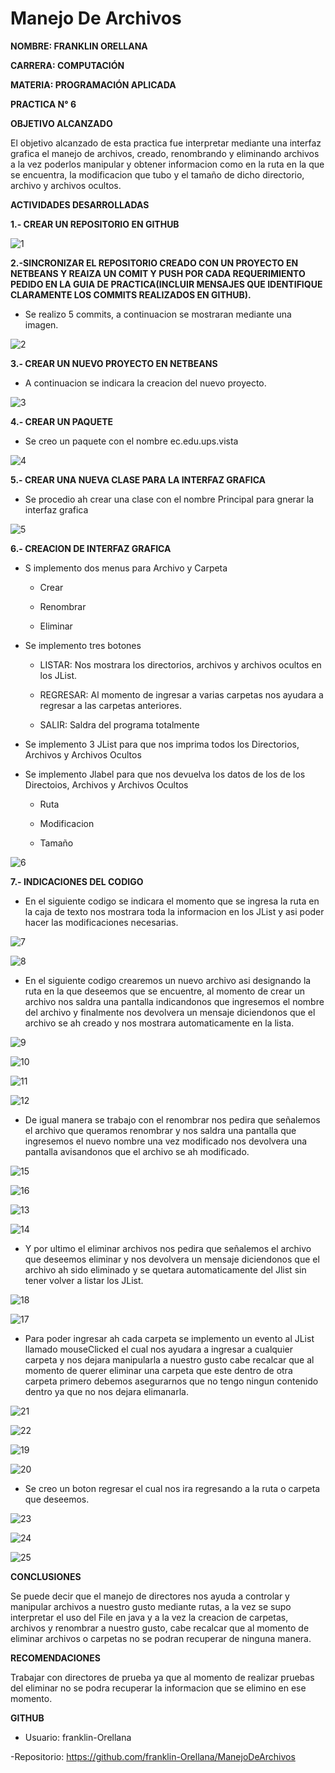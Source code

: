 # Manejo De Archivos

**NOMBRE: FRANKLIN ORELLANA**

**CARRERA: COMPUTACIÓN**

**MATERIA: PROGRAMACIÓN APLICADA**

**PRACTICA N° 6**

**OBJETIVO ALCANZADO**

El objetivo alcanzado de esta practica fue interpretar mediante una interfaz grafica el manejo de archivos, creado, renombrando y 
eliminando archivos a la vez poderlos manipular y obtener informacion como en la ruta en la que se encuentra, la modificacion que tubo y 
el tamaño de dicho directorio, archivo y archivos ocultos.

**ACTIVIDADES DESARROLLADAS**

**1.- CREAR UN REPOSITORIO EN GITHUB**

![1](https://user-images.githubusercontent.com/49034691/59171762-33698d00-8b0a-11e9-89f8-47e514104ac0.PNG)

**2.-SINCRONIZAR EL REPOSITORIO CREADO CON UN PROYECTO EN NETBEANS Y REAIZA UN COMIT Y PUSH POR CADA REQUERIMIENTO PEDIDO EN LA GUIA DE
PRACTICA(INCLUIR MENSAJES QUE IDENTIFIQUE CLARAMENTE LOS COMMITS REALIZADOS EN GITHUB).**

  - Se realizo 5 commits, a continuacion se mostraran mediante una imagen.
  
![2](https://user-images.githubusercontent.com/49034691/59171964-27ca9600-8b0b-11e9-8e54-8d8f0a6764e8.PNG)

**3.- CREAR UN NUEVO PROYECTO EN NETBEANS**

  - A continuacion se indicara la creacion del nuevo proyecto.
  
![3](https://user-images.githubusercontent.com/49034691/59172047-8e4fb400-8b0b-11e9-9eff-faac79ca8c88.PNG)

**4.- CREAR UN PAQUETE**

  - Se creo un paquete con el nombre ec.edu.ups.vista
  
![4](https://user-images.githubusercontent.com/49034691/59172108-eedef100-8b0b-11e9-9d6b-fc9ef77c12bc.PNG)

**5.- CREAR UNA NUEVA CLASE PARA LA INTERFAZ GRAFICA**

  - Se procedio ah crear una clase con el nombre Principal para gnerar la interfaz grafica
  
![5](https://user-images.githubusercontent.com/49034691/59172227-8a706180-8b0c-11e9-823d-583a4e6a799d.PNG)

**6.- CREACION DE INTERFAZ GRAFICA**

  - S implemento dos menus para Archivo y Carpeta
    
    - Crear
    
    - Renombrar
    
    - Eliminar

  - Se implemento tres botones 
    
    - LISTAR: Nos mostrara los directorios, archivos y archivos ocultos en los JList.
    
    - REGRESAR: Al momento de ingresar a varias carpetas nos ayudara a regresar a las carpetas anteriores.
    
    - SALIR: Saldra del programa totalmente
    
  - Se implemento 3 JList para que nos imprima todos los Directorios, Archivos y Archivos Ocultos
    
  - Se implemento Jlabel para que nos devuelva los datos de los de los Directoios, Archivos y Archivos Ocultos
    
    - Ruta
    
    - Modificacion
    
    - Tamaño
    
![6](https://user-images.githubusercontent.com/49034691/59172832-be00bb00-8b0f-11e9-8b28-9ff79553c4a5.PNG)

**7.- INDICACIONES DEL CODIGO**

  - En el siguiente codigo se indicara el momento que se ingresa la ruta en la caja de texto nos mostrara toda la informacion 
  en los JList y asi poder hacer las modificaciones necesarias.
  
![7](https://user-images.githubusercontent.com/49034691/59173538-e9d17000-8b12-11e9-9ee1-b4980a936fb8.PNG)

![8](https://user-images.githubusercontent.com/49034691/59173671-a7f4f980-8b13-11e9-9e76-8f56cf04eac7.PNG)

  -  En el siguiente codigo crearemos un nuevo archivo asi designando la ruta en la que deseemos que se encuentre, al momento
  de crear un archivo nos saldra una pantalla indicandonos que ingresemos el nombre del archivo y finalmente nos devolvera un mensaje
  diciendonos que el archivo se ah creado y nos mostrara automaticamente en la lista.
  
![9](https://user-images.githubusercontent.com/49034691/59173932-c8718380-8b14-11e9-8dc3-fa4457174eef.PNG)

![10](https://user-images.githubusercontent.com/49034691/59174083-70874c80-8b15-11e9-84f6-9a4acebf3556.PNG)

![11](https://user-images.githubusercontent.com/49034691/59174085-70874c80-8b15-11e9-9596-a2912f2e3f4d.PNG)

![12](https://user-images.githubusercontent.com/49034691/59174086-70874c80-8b15-11e9-84a7-8d4ecc1e5bb5.PNG)

  - De igual manera se trabajo con el renombrar nos pedira que señalemos el archivo que queramos renombrar y nos saldra una pantalla
    que ingresemos el nuevo nombre una vez modificado nos devolvera una pantalla avisandonos que el archivo se ah modificado.
  
![15](https://user-images.githubusercontent.com/49034691/59174290-5e59de00-8b16-11e9-8848-31e8bb81d944.PNG)

![16](https://user-images.githubusercontent.com/49034691/59174292-5e59de00-8b16-11e9-900b-913c09d096e9.PNG)

![13](https://user-images.githubusercontent.com/49034691/59174293-5e59de00-8b16-11e9-9b64-7751884eb761.PNG)

![14](https://user-images.githubusercontent.com/49034691/59174294-5ef27480-8b16-11e9-8652-1114e51eca2a.PNG)

  - Y por ultimo el eliminar archivos nos pedira que señalemos el archivo que deseemos eliminar y nos devolvera un mensaje
    diciendonos que el archivo ah sido eliminado y se quetara automaticamente del Jlist sin tener volver a listar los JList.
  
![18](https://user-images.githubusercontent.com/49034691/59174402-d7f1cc00-8b16-11e9-8467-3bee5f990730.PNG)

![17](https://user-images.githubusercontent.com/49034691/59174403-d7f1cc00-8b16-11e9-8975-fbb8fe321c5d.PNG)

  - Para poder ingresar ah cada carpeta se implemento un evento al JList llamado mouseClicked el cual nos ayudara a ingresar a 
    cualquier carpeta y nos dejara manipularla a nuestro gusto cabe recalcar que al momento de querer eliminar una carpeta
    que este dentro de otra carpeta primero debemos asegurarnos que no tengo ningun contenido dentro ya que no nos dejara elimanarla.
  
![21](https://user-images.githubusercontent.com/49034691/59174635-b6451480-8b17-11e9-91f2-0ce18d842df7.PNG)

![22](https://user-images.githubusercontent.com/49034691/59174636-b6ddab00-8b17-11e9-9a6c-8107129392ae.PNG)

![19](https://user-images.githubusercontent.com/49034691/59174638-b6ddab00-8b17-11e9-92d5-dded7d390971.PNG)

![20](https://user-images.githubusercontent.com/49034691/59174639-b6ddab00-8b17-11e9-940f-b705ea06eaf1.PNG)

  - Se creo un boton regresar el cual nos ira regresando a la ruta o carpeta que deseemos.
  
![23](https://user-images.githubusercontent.com/49034691/59174721-20f65000-8b18-11e9-95f9-0bb8ef37d357.PNG)

![24](https://user-images.githubusercontent.com/49034691/59174719-205db980-8b18-11e9-8e7d-16c04ffc7591.PNG)
  
![25](https://user-images.githubusercontent.com/49034691/59174720-205db980-8b18-11e9-914b-7dd4ec87efd8.PNG)

**CONCLUSIONES**

Se puede decir que el manejo de directores nos ayuda a controlar y manipular archivos a nuestro gusto mediante rutas,
a la vez se supo interpretar el uso del File en java y a la vez la creacion de carpetas, archivos y renombrar a nuestro
gusto, cabe recalcar que al momento de eliminar archivos o carpetas no se podran recuperar de ninguna manera.

**RECOMENDACIONES**

Trabajar con directores de prueba ya que al momento de realizar pruebas del eliminar no se podra recuperar la informacion
que se elimino en ese momento.

**GITHUB**

  - Usuario: franklin-Orellana
  
  -Repositorio: https://github.com/franklin-Orellana/ManejoDeArchivos






 

